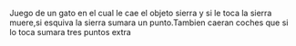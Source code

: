 Juego de un gato en el cual le cae el objeto sierra y si le toca la sierra muere,si esquiva la sierra sumara un punto.Tambien caeran coches que si lo toca sumara tres puntos extra
